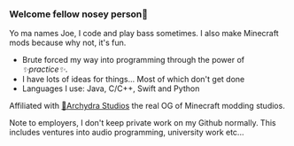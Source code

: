 ### Welcome fellow nosey person🔭

Yo ma names Joe, I code and play bass sometimes. I also make Minecraft mods because why not, it's fun.
  
- Brute forced my way into programming through the power of _✨practice✨_.
- I have lots of ideas for things... Most of which don't get done
- Languages I use: Java, C/C++, Swift and Python

Affiliated with [🐲Archydra Studios](https://github.com/Archydra-Studios) the real OG of Minecraft modding studios.    
  
Note to employers, I don't keep private work on my Github normally. This includes ventures into audio programming, university work etc...


